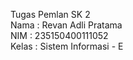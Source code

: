 Tugas Pemlan SK 2<br>
Nama  : Revan Adli Pratama<br>
NIM   : 235150400111052<br>
Kelas : Sistem Informasi - E<br>
